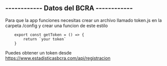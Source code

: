 ## ------------ Datos del BCRA ------------

Para que la app funciones necesitas crear un archivo llamado token.js en la carpeta /config y crear una funcion de este estilo

~~~
    export const getToken = () => {
        return `your token`
    }
~~~

Puedes obtener un token desde <https://www.estadisticasbcra.com/api/registracion>